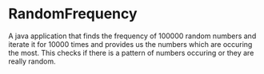 # RandomFrequency
A java application that finds the frequency of 100000 random numbers and iterate it for 10000 times and provides us the numbers which are occuring the most. This checks if there is a pattern of numbers occuring or they are really random.
